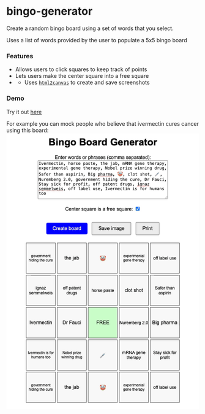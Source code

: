 # bingo-generator

Create a random bingo board using a set of words that you select. 

Uses a list of words provided by the user to populate a 5x5 bingo board

### Features
* Allows users to click squares to keep track of points
* Lets users make the center square into a free square
* * Uses [`html2canvas`](https://github.com/niklasvh/html2canvas) to create and save screenshots


### Demo
Try it out [here](https://nickmmark.github.io/bingo-generator/)

For example you can mock people who believe that ivermectin cures cancer using this board:
![](https://github.com/nickmmark/bingo-generator/blob/main/bingo_generator_demo.gif)
